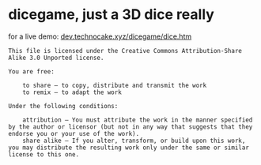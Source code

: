 # dicegame, just a 3D dice really

for a live demo: 
	[dev.technocake.xyz/dicegame/dice.htm](http://dev.technocake.xyz/dicegame/dice.htm)

	This file is licensed under the Creative Commons Attribution-Share Alike 3.0 Unported license. 	

    You are free:

        to share – to copy, distribute and transmit the work
        to remix – to adapt the work

    Under the following conditions:

        attribution – You must attribute the work in the manner specified by the author or licensor (but not in any way that suggests that they endorse you or your use of the work).
        share alike – If you alter, transform, or build upon this work, you may distribute the resulting work only under the same or similar license to this one.